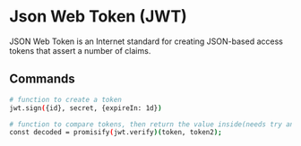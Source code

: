 # Json Web Token (JWT)
JSON Web Token is an Internet standard for creating JSON-based access tokens that assert a number of claims.

## Commands
```bash
# function to create a token
jwt.sign({id}, secret, {expireIn: 1d})

# function to compare tokens, then return the value inside(needs try and catch and import promisify from 'util')
const decoded = promisify(jwt.verify)(token, token2);

